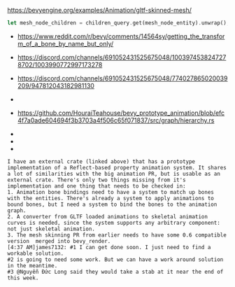 https://bevyengine.org/examples/Animation/gltf-skinned-mesh/

```rust
let mesh_node_children = children_query.get(mesh_node_entity).unwrap();
```
 * https://www.reddit.com/r/bevy/comments/14564sy/getting_the_transform_of_a_bone_by_name_but_only/


 * https://discord.com/channels/691052431525675048/1003974538247278702/1003990772997173278
 * https://discord.com/channels/691052431525675048/774027865020039209/947812043182981130
 * 
 * https://github.com/HouraiTeahouse/bevy_prototype_animation/blob/efc4f7a0ade604694f3b3703a4f506c65f071837/src/graph/hierarchy.rs
 * 
 * 
 * 
 ```
 I have an external crate (linked above) that has a prototype implementation of a Reflect-based property animation system. It shares a lot of similarities with the big animation PR, but is usable as an external crate. There's only two things missing from it's implementation and one thing that needs to be checked in:
 1. Animation bone bindings need to have a system to match up bones with the entities. There's already a system to apply animations to bound bones, but I need a system to bind the bones to the animation graph.
 2. A converter from GLTF loaded animations to skeletal animation curves is needed, since the system supports any arbitrary component: not just skeletal animation.
 3. The mesh skinning PR from earlier needs to have some 0.6 compatible version  merged into bevy_render. 
[4:37 AM]james7132: #1 I can get done soon. I just need to find a workable solution.
#2 is going to need some work. But we can have a work around solution in the meantime.
#3 @Nguyễn Đức Long said they would take a stab at it near the end of this week. 

 ```
